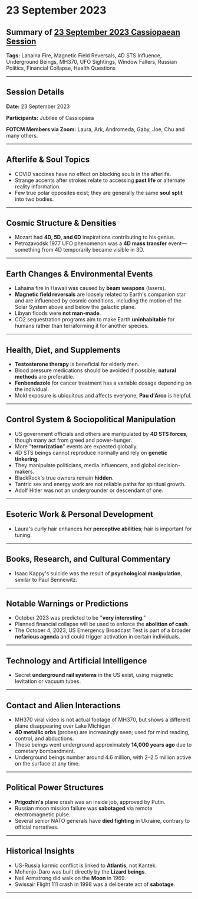 # 23 September 2023

## Summary of [23 September 2023 Cassiopaean Session](https://cassiopaea.org/forum/threads/session-23-september-2023.53808/)

**Tags:** Lahaina Fire, Magnetic Field Reversals, 4D STS Influence, Underground Beings, MH370, UFO Sightings, Window Fallers, Russian Politics, Financial Collapse, Health Questions

---


## Session Details

**Date:** 23 September 2023

**Participants:** Jubilee of Cassiopaea

**FOTCM Members via Zoom:** Laura, Ark, Andromeda, Gaby, Joe, Chu and many others.

---


## Afterlife & Soul Topics

- COVID vaccines have no effect on blocking souls in the afterlife.
- Strange accents after strokes relate to accessing **past life** or alternate reality information.
- Few true polar opposites exist; they are generally the same **soul split** into two bodies.

---


## Cosmic Structure & Densities

- Mozart had **4D, 5D, and 6D** inspirations contributing to his genius.
- Petrozavodsk 1977 UFO phenomenon was a **4D mass transfer** event—something from 4D temporarily became visible in 3D.

---


## Earth Changes & Environmental Events

- Lahaina fire in Hawaii was caused by **beam weapons** (lasers).
- **Magnetic field reversals** are loosely related to Earth's companion star and are influenced by cosmic conditions, including the motion of the Solar System above and below the galactic plane.
- Libyan floods were **not man-made**.
- CO2 sequestration programs aim to make Earth **uninhabitable** for humans rather than terraforming it for another species.

---


## Health, Diet, and Supplements

- **Testosterone therapy** is beneficial for elderly men.
- Blood pressure medications should be avoided if possible; **natural methods** are preferable.
- **Fenbendazole** for cancer treatment has a variable dosage depending on the individual.
- Mold exposure is ubiquitous and affects everyone; **Pau d'Arco** is helpful.

---


## Control System & Sociopolitical Manipulation

- US government officials and others are manipulated by **4D STS forces**, though many act from greed and power-hunger.
- More "**terrorization**" events are expected globally.
- 4D STS beings cannot reproduce normally and rely on **genetic tinkering**.
- They manipulate politicians, media influencers, and global decision-makers.
- BlackRock's true owners remain **hidden**.
- Tantric sex and energy work are not reliable paths for spiritual growth.
- Adolf Hitler was not an undergrounder or descendant of one.

---


## Esoteric Work & Personal Development

- Laura's curly hair enhances her **perceptive abilities**; hair is important for tuning.

---


## Books, Research, and Cultural Commentary

- Isaac Kappy's suicide was the result of **psychological manipulation**, similar to Paul Bennewitz.

---


## Notable Warnings or Predictions

- October 2023 was predicted to be "**very interesting**."
- Planned financial collapse will be used to enforce the **abolition of cash**.
- The October 4, 2023, US Emergency Broadcast Test is part of a broader **nefarious agenda** and could trigger activation in certain individuals.

---


## Technology and Artificial Intelligence

- Secret **underground rail systems** in the US exist, using magnetic levitation or vacuum tubes.

---


## Contact and Alien Interactions

- MH370 viral video is not actual footage of MH370, but shows a different plane disappearing over Lake Michigan.
- **4D metallic orbs** (probes) are increasingly seen; used for mind reading, control, and abductions.
- These beings went underground approximately **14,000 years ago** due to cometary bombardment.
- Underground beings number around 4.6 million, with 2–2.5 million active on the surface at any time.

---


## Political Power Structures

- **Prigozhin's** plane crash was an inside job, approved by Putin.
- Russian moon mission failure was **sabotaged** via remote electromagnetic pulse.
- Several senior NATO generals have **died fighting** in Ukraine, contrary to official narratives.

---


## Historical Insights

- US-Russia karmic conflict is linked to **Atlantis**, not Kantek.
- Mohenjo-Daro was built directly by the **Lizard beings**.
- Neil Armstrong did walk on the **Moon** in 1969.
- Swissair Flight 111 crash in 1998 was a deliberate act of **sabotage**.

---



